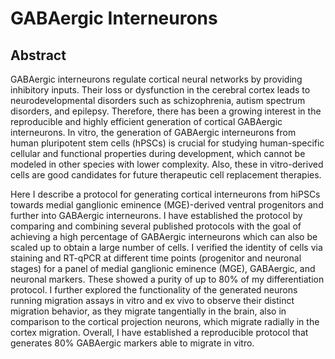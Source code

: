 # GABAergic Interneurons
## Abstract

GABAergic interneurons regulate cortical neural networks by providing inhibitory inputs.
Their loss or dysfunction in the cerebral cortex leads to neurodevelopmental disorders such
as schizophrenia, autism spectrum disorders, and epilepsy. Therefore, there has been a
growing interest in the reproducible and highly efficient generation of cortical GABAergic
interneurons. In vitro, the generation of GABAergic interneurons from human pluripotent stem
cells (hPSCs) is crucial for studying human-specific cellular and functional properties during
development, which cannot be modeled in other species with lower complexity. Also, these
in vitro-derived cells are good candidates for future therapeutic cell replacement therapies.

Here I describe a protocol for generating cortical interneurons from hiPSCs towards medial
ganglionic eminence (MGE)-derived ventral progenitors and further into GABAergic
interneurons. I have established the protocol by comparing and combining several published
protocols with the goal of achieving a high percentage of GABAergic interneurons which can
also be scaled up to obtain a large number of cells. I verified the identity of cells via staining
and RT-qPCR at different time points (progenitor and neuronal stages) for a panel of medial
ganglionic eminence (MGE), GABAergic, and neuronal markers. These showed a purity of up
to 80% of my differentiation protocol. I further explored the functionality of the generated
neurons running migration assays in vitro and ex vivo to observe their distinct migration
behavior, as they migrate tangentially in the brain, also in comparison to the cortical
projection neurons, which migrate radially in the cortex migration. Overall, I have established
a reproducible protocol that generates 80% GABAergic markers able to migrate in vitro.
